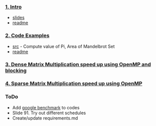 ### [1. Intro](./slides)
* [slides](./slides/Intro_To_OpenMP_Mattson.pdf)
* [readme](./slides)

### [2. Code Examples](./Code)
* [src](./Code/src) - Compute value of Pi, Area of Mandelbrot Set
* [readme](./Code)

### [3. Dense Matrix Multiplication speed up using OpenMP and blocking](./Code)

### [4. Sparse Matrix Multiplication speed up using OpenMP](./Code)

### ToDo
* Add [google benchmark](https://github.com/google/benchmark) to codes
* Slide 91. Try out different schedules
* Create/update requirements.md
